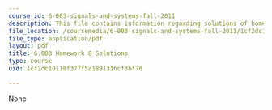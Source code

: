 ```yaml
---
course_id: 6-003-signals-and-systems-fall-2011
description: This file contains information regarding solutions of homework 8.
file_location: /coursemedia/6-003-signals-and-systems-fall-2011/1cf2dc10118f377f5a1891316cf3bf70_MIT6_003F11_sol08.pdf
file_type: application/pdf
layout: pdf
title: 6.003 Homework 8 Solutions
type: course
uid: 1cf2dc10118f377f5a1891316cf3bf70

---
```

None